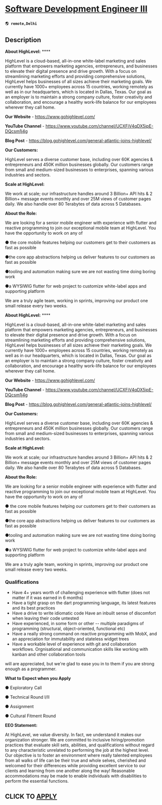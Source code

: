 # [Software Development Engineer III](https://www.remotewlb.com/apply/software-development-engineer-iii-137745)  
###  
#### `🌎 remote,Delhi`  

## Description

 **About HighLevel:** ****

HighLevel is a cloud-based, all-in-one white-label marketing and sales platform that empowers marketing agencies, entrepreneurs, and businesses to elevate their digital presence and drive growth. With a focus on streamlining marketing efforts and providing comprehensive solutions, HighLevel helps businesses of all sizes achieve their marketing goals. We currently have 1000+ employees across 15 countries, working remotely as well as in our headquarters, which is located in Dallas, Texas. Our goal as an employer is to maintain a strong company culture, foster creativity and collaboration, and encourage a healthy work-life balance for our employees wherever they call home.

  

 **Our Website** - https://www.gohighlevel.com/

 **YouTube Channel** - https://www.youtube.com/channel/UCXFiV4qDX5ipE-DQcsm1j4g

 **Blog Post** - https://blog.gohighlevel.com/general-atlantic-joins-highlevel/

  

 **Our Customers:**

HighLevel serves a diverse customer base, including over 60K agencies & entrepreneurs and 450K million businesses globally. Our customers range from small and medium-sized businesses to enterprises, spanning various industries and sectors.

  

 **Scale at HighLevel:**

We work at scale; our infrastructure handles around 3 Billion+ API hits & 2 Billion+ message events monthly and over 25M views of customer pages daily. We also handle over 80 Terabytes of data across 5 Databases.

  

 **About the Role:**

We are looking for a senior mobile engineer with experience with flutter and reactive programming to join our exceptional mobile team at HighLevel. You have the opportunity to work on any of

● the core mobile features helping our customers get to their customers as fast as possible

●the core app abstractions helping us deliver features to our customers as fast as possible

●tooling and automation making sure we are not wasting time doing boring work

●a WYSIWIG flutter for web project to customize white-label apps and supporting platform

  

We are a truly agile team, working in sprints, improving our product one small release every two weeks.

  

 **About HighLevel:** ****

HighLevel is a cloud-based, all-in-one white-label marketing and sales platform that empowers marketing agencies, entrepreneurs, and businesses to elevate their digital presence and drive growth. With a focus on streamlining marketing efforts and providing comprehensive solutions, HighLevel helps businesses of all sizes achieve their marketing goals. We currently have 1000+ employees across 15 countries, working remotely as well as in our headquarters, which is located in Dallas, Texas. Our goal as an employer is to maintain a strong company culture, foster creativity and collaboration, and encourage a healthy work-life balance for our employees wherever they call home.

  

 **Our Website** - https://www.gohighlevel.com/

 **YouTube Channel** - https://www.youtube.com/channel/UCXFiV4qDX5ipE-DQcsm1j4g

 **Blog Post** - https://blog.gohighlevel.com/general-atlantic-joins-highlevel/

  

 **Our Customers:**

HighLevel serves a diverse customer base, including over 60K agencies & entrepreneurs and 450K million businesses globally. Our customers range from small and medium-sized businesses to enterprises, spanning various industries and sectors.

  

 **Scale at HighLevel:**

We work at scale; our infrastructure handles around 3 Billion+ API hits & 2 Billion+ message events monthly and over 25M views of customer pages daily. We also handle over 80 Terabytes of data across 5 Databases.

  

 **About the Role:**

We are looking for a senior mobile engineer with experience with flutter and reactive programming to join our exceptional mobile team at HighLevel. You have the opportunity to work on any of

● the core mobile features helping our customers get to their customers as fast as possible

●the core app abstractions helping us deliver features to our customers as fast as possible

●tooling and automation making sure we are not wasting time doing boring work

●a WYSIWIG flutter for web project to customize white-label apps and supporting platform

  

We are a truly agile team, working in sprints, improving our product one small release every two weeks.

  

### Qualifications

* Have 4+ years worth of challenging experience with flutter (does not matter if it was earned in 6 months) 
* Have a tight grasp on the dart programming language, its latest features and its best practices 
* Have a drive to write idiomatic code Have an inbuilt sense of discomfort when leaving their code untested 
* Have experienced, in some form or other -- multiple paradigms of programming (structural, object-oriented, functional etc) 
* Have a really strong command on reactive programming with MobX, and an appreciation for immutability and stateless widget trees 
* Have a workable level of experience with git and collaboration workflows. Orgnisational and communication skills like working with kanban and other collaboration tools 

will are appreciated, but we're glad to ease you in to them if you are strong enough as a programmer.

  

 **What to Expect when you Apply**

● Exploratory Call

● Technical Round I/II

● Assignment

● Cultural Fitment Round

  

 **EEO Statement:**

At HighLevel, we value diversity. In fact, we understand it makes our organization stronger. We are committed to inclusive hiring/promotion practices that evaluate skill sets, abilities, and qualifications without regard to any characteristic unrelated to performing the job at the highest level. Our objective is to foster an environment where really talented employees from all walks of life can be their true and whole selves, cherished and welcomed for their differences while providing excellent service to our clients and learning from one another along the way! Reasonable accommodations may be made to enable individuals with disabilities to perform the essential functions.

  
## CLICK TO [APPLY](https://www.remotewlb.com/apply/software-development-engineer-iii-137745)

